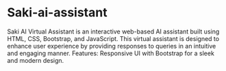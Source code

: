# Saki-ai-assistant
Saki AI Virtual Assistant is an interactive web-based AI assistant built using HTML, CSS, Bootstrap, and JavaScript. This virtual assistant is designed to enhance user experience by providing responses to queries in an intuitive and engaging manner.  Features: Responsive UI with Bootstrap for a sleek and modern design. 
